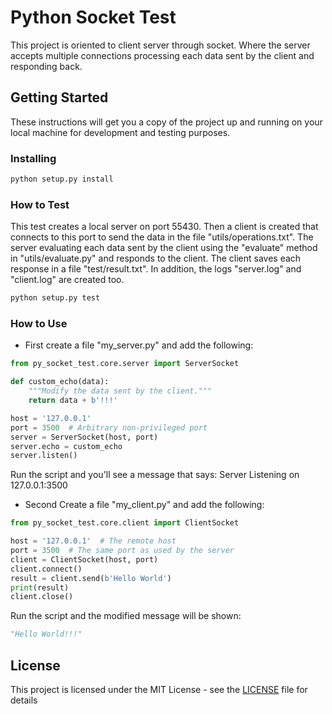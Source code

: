 # Python Socket Test

This project is oriented to client server through socket. Where the server accepts multiple connections processing each data sent by the client and responding back.

## Getting Started

These instructions will get you a copy of the project up and running on your local machine for development and testing purposes.

### Installing

```python
python setup.py install
```

### How to Test

This test creates a local server on port 55430. Then a client is created that connects to this port to send the data in the file "utils/operations.txt". The server evaluating each data sent by the client using the "evaluate" method in "utils/evaluate.py" and responds to the client. The client saves each response in a file "test/result.txt". In addition, the logs "server.log" and "client.log" are created too.

```python
python setup.py test
```

### How to Use

* First create a file "my_server.py" and add the following:

```python
from py_socket_test.core.server import ServerSocket

def custom_echo(data):
    """Modify the data sent by the client."""
    return data + b'!!!'

host = '127.0.0.1'
port = 3500  # Arbitrary non-privileged port
server = ServerSocket(host, port)
server.echo = custom_echo
server.listen()
```

Run the script and you'll see a message that says:
Server Listening on 127.0.0.1:3500

* Second Create a file "my_client.py" and add the following:

```python
from py_socket_test.core.client import ClientSocket

host = '127.0.0.1'  # The remote host
port = 3500  # The same port as used by the server
client = ClientSocket(host, port)
client.connect()
result = client.send(b'Hello World')
print(result)
client.close()
```

Run the script and the modified message will be shown:

```python
"Hello World!!!"
```

## License

This project is licensed under the MIT License - see the [LICENSE](LICENSE) file for details
